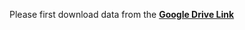 Please first download data from the **[Google Drive Link](https://drive.google.com/drive/folders/1zIrczeYMhbhlPRyNvUHr_KTITzF4ZpsN?usp=drive_link)**